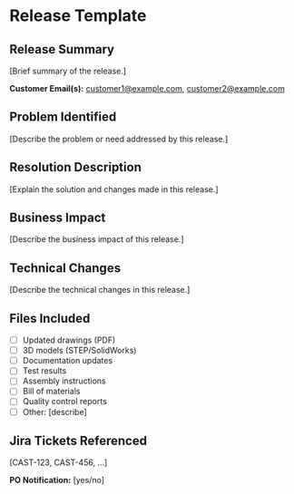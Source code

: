 # Release Template

## Release Summary
[Brief summary of the release.]

**Customer Email(s):** customer1@example.com, customer2@example.com

## Problem Identified
[Describe the problem or need addressed by this release.]

## Resolution Description
[Explain the solution and changes made in this release.]

## Business Impact
[Describe the business impact of this release.]

## Technical Changes
[Describe the technical changes in this release.]

## Files Included
- [ ] Updated drawings (PDF)
- [ ] 3D models (STEP/SolidWorks)
- [ ] Documentation updates
- [ ] Test results
- [ ] Assembly instructions
- [ ] Bill of materials
- [ ] Quality control reports
- [ ] Other: [describe]

## Jira Tickets Referenced
[CAST-123, CAST-456, ...]

**PO Notification:** [yes/no] 